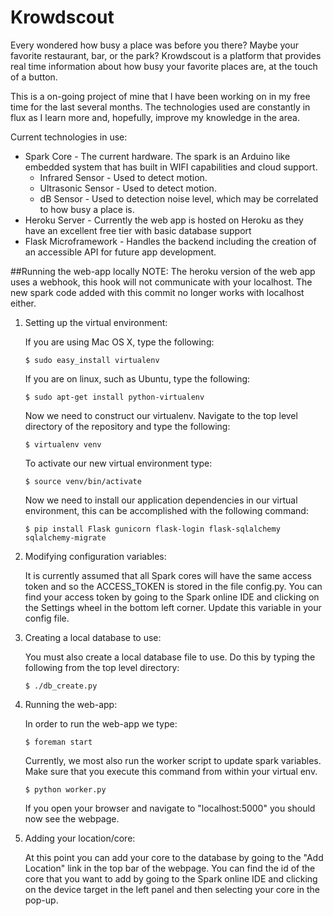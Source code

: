 # Krowdscout
Every wondered how busy a place was before you there? Maybe your favorite restaurant, bar, or the park?  Krowdscout is a platform that provides real time information about how busy your favorite places are, at the touch of a button.

This is a on-going project of mine that I have been working on in my free time for the last several months.  The technologies used are constantly in flux as I learn more and, hopefully, improve my knowledge in the area.

Current technologies in use:
* Spark Core - The current hardware.  The spark is an Arduino like embedded system that has built in WIFI capabilities and cloud support.
	* Infrared Sensor -  Used to detect motion.
	* Ultrasonic Sensor - Used to detect motion.
	* dB Sensor - Used to detection noise level, which may be correlated to how busy a place is.
* Heroku Server - Currently the web app is hosted on Heroku as they have an excellent free tier with basic database support
* Flask Microframework - Handles the backend including the creation of an accessible API for future app development.

##Running the web-app locally
NOTE:  The heroku version of the web app uses a webhook, this hook will not
communicate with your localhost.  The new spark code added with this commit
no longer works with localhost either.

1.  Setting up the virtual environment:

	If you are using Mac OS X, type the following:
	```
	$ sudo easy_install virtualenv
	```
	If you are on linux, such as Ubuntu, type the following:
	```
	$ sudo apt-get install python-virtualenv
	```
	Now we need to construct our virtualenv.  Navigate to the top level 
	directory of the repository and type the following:
	```
	$ virtualenv venv
	```
	To activate our new virtual environment type:
	```
	$ source venv/bin/activate
	```
	Now we need to install our application dependencies in our virtual
	environment, this can be accomplished with the following command:
	```
	$ pip install Flask gunicorn flask-login flask-sqlalchemy sqlalchemy-migrate
	```
2.  Modifying configuration variables:
	
	It is currently assumed that all Spark cores will have the same access token
	and so the ACCESS_TOKEN is stored in the file config.py.  You can find your
	access token by going to the Spark online IDE and clicking on the Settings
	wheel in the bottom left corner.  Update this variable in your config file.

3.  Creating a local database to use:

	You must also create a local database file to use.  Do this by typing the
	following from the top level directory:
	```
	$ ./db_create.py
	```
4.  Running the web-app:
	
	In order to run the web-app we type:
	```
	$ foreman start
	```
	Currently, we most also run the worker script to update spark variables.
	Make sure that you execute this command from within your virtual env.
	```
	$ python worker.py
	```
	If you open your browser and navigate to "localhost:5000" you should now see
	the webpage.

5.  Adding your location/core:
	
	At this point you can add your core to the database by going to the
	"Add Location" link in the top bar of the webpage.  You can find the id of 
	the core that you want to add by going to the Spark online IDE and clicking
	on the device target in the left panel and then selecting your core in the
	pop-up.
